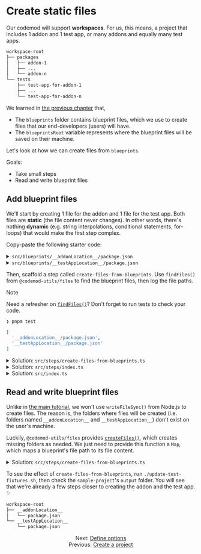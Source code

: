 # Create static files

Our codemod will support **workspaces**. For us, this means, a project that includes 1 addon and 1 test app, or many addons and equally many test apps.

```sh
workspace-root
├── packages
│   ├── addon-1
│   ├── ...
│   └── addon-n
└── tests
    ├── test-app-for-addon-1
    ├── ...
    └── test-app-for-addon-n
```

We learned in [the previous chapter](./01-create-a-project.md) that,

- The `blueprints` folder contains blueprint files, which we use to create files that our end-developers (users) will have.
- The `blueprintsRoot` variable represents where the blueprint files will be saved on their machine.

Let's look at how we can create files from `blueprints`.

Goals:

- Take small steps
- Read and write blueprint files


## Add blueprint files

We'll start by creating 1 file for the addon and 1 file for the test app. Both files are **static** (the file content never changes). In other words, there's nothing **dynamic** (e.g. string interpolations, conditional statements, for-loops) that would make the first step complex.

Copy-paste the following starter code:

<details>

<summary><code>src/blueprints/__addonLocation__/package.json</code></summary>

```json
{
  "name": "addon-1",
  "version": "0.0.0"
}
```

</details>

<details>

<summary><code>src/blueprints/__testAppLocation__/package.json</code></summary>

```json
{
  "name": "test-app-for-addon-1",
  "version": "0.0.0"
}
```

</details>

Then, scaffold a step called `create-files-from-blueprints`. Use `findFiles()` from `@codemod-utils/files` to find the blueprint files, then log the file paths.

> [!NOTE]
> Need a refresher on [`findFiles()`](../ember-codemod-rename-test-modules/04-step-1-update-acceptance-tests-part-1.md#find-files)? Don't forget to run tests to check your code.
>
> ```sh
> ❯ pnpm test
> 
> [
>   '__addonLocation__/package.json',
>   '__testAppLocation__/package.json'
> ]
> ```

<details>

<summary>Solution: <code>src/steps/create-files-from-blueprints.ts</code></summary>

Note, the project root for `findFiles()` points to `blueprintsRoot`, not `options.projectRoot`.

```ts
import { findFiles } from '@codemod-utils/files';

import type { Options } from '../types/index.js';
import { blueprintsRoot } from '../utils/blueprints.js';

export function createFilesFromBlueprints(options: Options): void {
  const blueprintFilePaths = findFiles('**/*', {
    projectRoot: blueprintsRoot,
  });

  console.log(blueprintFilePaths);
}
```

</details>

<details>

<summary>Solution: <code>src/steps/index.ts</code></summary>

```diff
+ export * from './create-files-from-blueprints.js';
export * from './create-options.js';
```

</details>

<details>

<summary>Solution: <code>src/index.ts</code></summary>

```diff
- import { createOptions } from './steps/index.js';
+ import { createFilesFromBlueprints, createOptions } from './steps/index.js';
import type { CodemodOptions } from './types/index.js';

export function runCodemod(codemodOptions: CodemodOptions): void {
  const options = createOptions(codemodOptions);

-   // ...
+   createFilesFromBlueprints(options);
}
```

</details>


## Read and write blueprint files

Unlike in [the main tutorial](../ember-codemod-rename-test-modules/04-step-1-update-acceptance-tests-part-1.md#read-and-write-files), we won't use `writeFileSync()` from Node.js to create files. The reason is, the folders where files will be created (i.e. folders named `__addonLocation__` and `__testAppLocation__`) don't exist on the user's machine.

Luckily, `@codemod-utils/files` provides [`createFiles()`](../../packages/files/README.md#createfiles), which creates missing folders as needed. We just need to provide this function a `Map`, which maps a blueprint's file path to its file content.

<details>

<summary>Solution: <code>src/steps/create-files-from-blueprints.ts</code></summary>

```diff
- import { findFiles } from '@codemod-utils/files';
+ import { readFileSync } from 'node:fs';
+ import { join } from 'node:path';
+
+ import { createFiles, findFiles } from '@codemod-utils/files';

import type { Options } from '../types/index.js';
import { blueprintsRoot } from '../utils/blueprints.js';

export function createFilesFromBlueprints(options: Options): void {
  const blueprintFilePaths = findFiles('**/*', {
    projectRoot: blueprintsRoot,
  });

-   console.log(blueprintFilePaths);
+   const fileMap = new Map(
+     blueprintFilePaths.map((blueprintFilePath) => {
+       const blueprintFile = readFileSync(
+         join(blueprintsRoot, blueprintFilePath),
+         'utf8',
+       );
+ 
+       return [blueprintFilePath, blueprintFile];
+     }),
+   );
+ 
+   createFiles(fileMap, options);
}
```

</details>

To see the effect of `create-files-from-blueprints`, run `./update-test-fixtures.sh`, then check the `sample-project`'s `output` folder. You will see that we're already a few steps closer to creating the addon and the test app. ✨

```sh
workspace-root
├── __addonLocation__
│   └── package.json
└── __testAppLocation__
    └── package.json
```


<div align="center">
  <div>
    Next: <a href="./03-define-options.md">Define options</a>
  </div>
  <div>
    Previous: <a href="./01-create-a-project.md">Create a project</a>
  </div>
</div>
